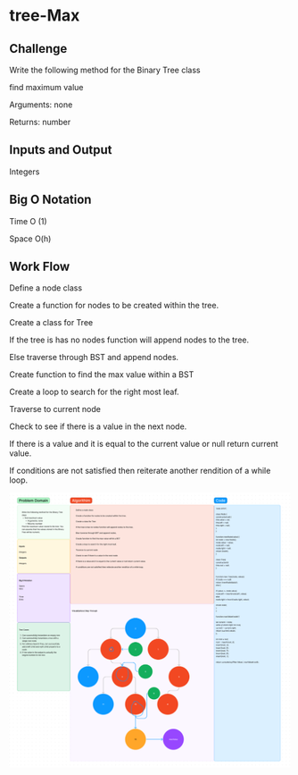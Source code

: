 # tree-Max



## Challenge


Write the following method for the Binary Tree class

find maximum value

Arguments: none

Returns: number

## Inputs and Output

Integers


## Big O Notation

Time
O (1)

Space
O(h)

## Work Flow

Define a node class

Create a function for nodes to be created within the tree.

Create a class for Tree

If the tree is has no nodes function will append nodes to the tree.

Else traverse through BST and append nodes.

Create function to find the max value within a BST

Create a loop to search for the right most leaf.

Traverse to current node

Check to see if there is a value in the next node.

If there is a value and it is equal to the current value or null return current value.

If conditions are not satisfied then reiterate another rendition of a while loop.


![maxTree](../../images/maxTree.PNG)
